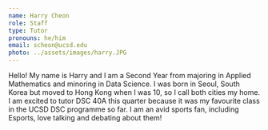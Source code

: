 ```yaml
---
name: Harry Cheon
role: Staff
type: Tutor
pronouns: he/him
email: scheon@ucsd.edu
photo: ../assets/images/harry.JPG
---
```


Hello! My name is Harry and I am a Second Year from majoring in Applied Mathematics and minoring in Data Science. I was born in Seoul, South Korea but moved to Hong Kong when I was 10, so I call both cities my home. I am excited to tutor DSC 40A this quarter because it was my favourite class in the UCSD DSC programme so far. I am an avid sports fan, including Esports, love talking and debating about them!